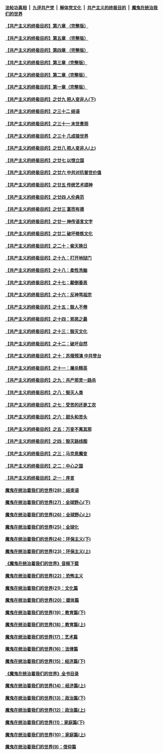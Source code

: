 ####  [法轮功真相](../../../../basic/blob/master/README.md?t=04021301) &nbsp;|&nbsp; [九评共产党](../../../../9ping.md/blob/master/README.md?t=04021301) &nbsp;|&nbsp; [解体党文化](../../../../jtdwh.md/blob/master/README.md?t=04021301)  &nbsp;|&nbsp; [共产主义的终极目的](../../../../gczydzjmd.md/blob/master/README.md?t=04021301) &nbsp;|&nbsp; [魔鬼在统治我们的世界](../../../../mgztzwmdsj.md/blob/master/README.md?t=04021301) 

#### [【共产主义的终极目的】第六章 （完整版）](../pages/nsc422/n11428913.md?t=04021301) 

#### [【共产主义的终极目的】第五章 （完整版）](../pages/nsc422/n11428912.md?t=04021301) 

#### [【共产主义的终极目的】第四章 （完整版）](../pages/nsc422/n11428907.md?t=04021301) 

#### [【共产主义的终极目的】第三章（完整版）](../pages/nsc422/n11428848.md?t=04021301) 

#### [【共产主义的终极目的】第二章（完整版）](../pages/nsc422/n11428831.md?t=04021301) 

#### [【共产主义的终极目的】第一章（完整版）](../pages/nsc422/n11417651.md?t=04021301) 

#### [【共产主义的终极目的】之廿九 把人变非人(下)](../pages/nsc422/n11344140.md?t=04021301) 

#### [【共产主义的终极目的】之三十二 结语](../pages/nsc422/n11360535.md?t=04021301) 

#### [【共产主义的终极目的】之三十一 末世景观](../pages/nsc422/n11351129.md?t=04021301) 

#### [【共产主义的终极目的】之三十 几成狼世界](../pages/nsc422/n11348280.md?t=04021301) 

#### [【共产主义的终极目的】之廿八 把人变非人(上)](../pages/nsc422/n11340492.md?t=04021301) 

#### [【共产主义的终极目的】之廿七 以恨立国](../pages/nsc422/n11336944.md?t=04021301) 

#### [【共产主义的终极目的】之廿六 中共对抗普世价值](../pages/nsc422/n11324785.md?t=04021301) 

#### [【共产主义的终极目的】之廿五 传统艺术颂神](../pages/nsc422/n11296396.md?t=04021301) 

#### [【共产主义的终极目的】之廿四 人伦典范](../pages/nsc422/n11296397.md?t=04021301) 

#### [【共产主义的终极目的】之廿三 富而有德](../pages/nsc422/n11283598.md?t=04021301) 

#### [【共产主义的终极目的】之廿一 神传语言文字](../pages/nsc422/n11263265.md?t=04021301) 

#### [【共产主义的终极目的】之廿二 破坏修炼文化](../pages/nsc422/n11245728.md?t=04021301) 

#### [【共产主义的终极目的】之二十：偷天换日](../pages/nsc422/n11238846.md?t=04021301) 

#### [【共产主义的终极目的】之十九：打开地狱门](../pages/nsc422/n11206376.md?t=04021301) 

#### [【共产主义的终极目的】之十八：柔性洗脑](../pages/nsc422/n11199994.md?t=04021301) 

#### [【共产主义的终极目的】之十七：颠倒善恶](../pages/nsc422/n11179782.md?t=04021301) 

#### [【共产主义的终极目的】之十六：反神骂祖宗](../pages/nsc422/n11166798.md?t=04021301) 

#### [【共产主义的终极目的】之十五：毁人不倦](../pages/nsc422/n11166792.md?t=04021301) 

#### [【共产主义的终极目的】之十四：邪恶之最](../pages/nsc422/n11150249.md?t=04021301) 

#### [【共产主义的终极目的】之十三：毁灭文化](../pages/nsc422/n11135227.md?t=04021301) 

#### [【共产主义的终极目的】之十二：破坏自然](../pages/nsc422/n11135214.md?t=04021301) 

#### [【共产主义的终极目的】之十：苏俄预演 中共登台](../pages/nsc422/n11118424.md?t=04021301) 

#### [【共产主义的终极目的】之十一：屠杀精英](../pages/nsc422/n11118442.md?t=04021301) 

#### [【共产主义的终极目的】之九：共产邪灵一路杀](../pages/nsc422/n11114139.md?t=04021301) 

#### [【共产主义的终极目的】之八：毁灭人类](../pages/nsc422/n11108503.md?t=04021301) 

#### [【共产主义的终极目的】之七：受苦的还是工农](../pages/nsc422/n11101809.md?t=04021301) 

#### [【共产主义的终极目的】之六：甜头和苦头](../pages/nsc422/n11096971.md?t=04021301) 

#### [【共产主义的终极目的】之五：万变不离其邪](../pages/nsc422/n11091285.md?t=04021301) 

#### [【共产主义的终极目的】之四：毁灭路线图](../pages/nsc422/n11086284.md?t=04021301) 

#### [【共产主义的终极目的】之三：马克思魔变](../pages/nsc422/n11061941.md?t=04021301) 

#### [【共产主义的终极目的】之二：中心之国](../pages/nsc422/n11047728.md?t=04021301) 

#### [【共产主义的终极目的】之一：序言](../pages/nsc422/n11086077.md?t=04021301) 

#### [魔鬼在统治着我们的世界(28)：结束语](../pages/nsc422/n10936246.md?t=04021301) 

#### [魔鬼在统治着我们的世界(27)：全球野心(下)](../pages/nsc422/n10928319.md?t=04021301) 

#### [魔鬼在统治着我们的世界(26)：全球野心(上)](../pages/nsc422/n10900318.md?t=04021301) 

#### [魔鬼在统治着我们的世界(25)：全球化](../pages/nsc422/n10788205.md?t=04021301) 

#### [魔鬼在统治着我们的世界(24)：环保主义(下)](../pages/nsc422/n10695307.md?t=04021301) 

#### [魔鬼在统治着我们的世界(23)：环保主义(上)](../pages/nsc422/n10688613.md?t=04021301) 

#### [《魔鬼在统治着我们的世界》音频下载](../pages/nsc422/n10635553.md?t=04021301) 

#### [魔鬼在统治着我们的世界(22)：恐怖主义](../pages/nsc422/n10614727.md?t=04021301) 

#### [魔鬼在统治着我们的世界(21)：文化篇](../pages/nsc422/n10597706.md?t=04021301) 

#### [魔鬼在统治着我们的世界(20)：媒体篇](../pages/nsc422/n10586579.md?t=04021301) 

#### [魔鬼在统治着我们的世界(19)：教育篇(下)](../pages/nsc422/n10564808.md?t=04021301) 

#### [魔鬼在统治着我们的世界(18)：教育篇(上)](../pages/nsc422/n10526970.md?t=04021301) 

#### [魔鬼在统治着我们的世界(17)：艺术篇](../pages/nsc422/n10499093.md?t=04021301) 

#### [魔鬼在统治着我们的世界(16)：法律篇](../pages/nsc422/n10485969.md?t=04021301) 

#### [魔鬼在统治着我们的世界(15)：经济篇(下)](../pages/nsc422/n10469975.md?t=04021301) 

#### [《魔鬼在统治着我们的世界》全书目录](../pages/nsc422/n10464261.md?t=04021301) 

#### [魔鬼在统治着我们的世界(14)：经济篇(上)](../pages/nsc422/n10457370.md?t=04021301) 

#### [魔鬼在统治着我们的世界(13)：政治篇(下)](../pages/nsc422/n10448270.md?t=04021301) 

#### [魔鬼在统治着我们的世界(12)：政治篇(上)](../pages/nsc422/n10444576.md?t=04021301) 

#### [魔鬼在统治着我们的世界(11)：家庭篇(下)](../pages/nsc422/n10440961.md?t=04021301) 

#### [魔鬼在统治着我们的世界(10)：家庭篇(上)](../pages/nsc422/n10435448.md?t=04021301) 

#### [魔鬼在统治着我们的世界(9)：信仰篇](../pages/nsc422/n10432159.md?t=04021301) 

